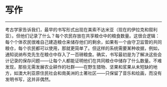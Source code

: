 # 写作

------

考古学家告诉我们，最早的书写形式出现在美索不达米亚（现在的伊拉克和叙利亚）。但他们记录了什么？每个农民存放在共享粮仓中的粮食数量。这很合逻辑：每个个体农民很难自己建造粮仓来储存他们的剩余，如果有一个由守卫监管的共同粮仓，每个农民都可以使用，那就更简单了。但这样的系统需要某种收据，例如，通知说纳布克先生在粮仓中存入了一百磅粮食。确实，书写最初是为了解决这些会计记录的保存问题——让每个人都能证明他们在共同粮仓中储存了什么数量。不难发现，那些无需发展农业耕作的社群——在野生猎物、坚果和浆果从未短缺的地方，如澳大利亚原住民社会和南美洲的土著社区——只保留了音乐和绘画，而没有发明书写，这并非偶然。
